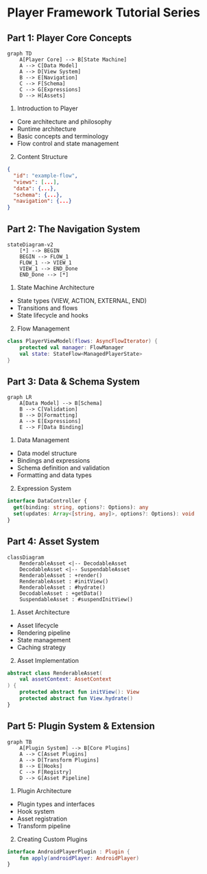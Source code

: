 # Player Framework Tutorial Series
## Part 1: Player Core Concepts
```mermaid
graph TD
    A[Player Core] --> B[State Machine]
    A --> C[Data Model]
    A --> D[View System]
    B --> E[Navigation]
    C --> F[Schema]
    C --> G[Expressions]
    D --> H[Assets]
```

1. Introduction to Player

- Core architecture and philosophy
- Runtime architecture
- Basic concepts and terminology
- Flow control and state management


2. Content Structure
```json
{
  "id": "example-flow",
  "views": [...],
  "data": {...},
  "schema": {...},
  "navigation": {...}
}
```

## Part 2: The Navigation System
```mermaid
stateDiagram-v2
    [*] --> BEGIN
    BEGIN --> FLOW_1
    FLOW_1 --> VIEW_1
    VIEW_1 --> END_Done
    END_Done --> [*]
```

1. State Machine Architecture

- State types (VIEW, ACTION, EXTERNAL, END)
- Transitions and flows
- State lifecycle and hooks


2. Flow Management
```kotlin
class PlayerViewModel(flows: AsyncFlowIterator) {
    protected val manager: FlowManager
    val state: StateFlow<ManagedPlayerState>
}
```

## Part 3: Data & Schema System
```mermaid
graph LR
    A[Data Model] --> B[Schema]
    B --> C[Validation]
    B --> D[Formatting]
    A --> E[Expressions]
    E --> F[Data Binding]
```

1. Data Management
- Data model structure
- Bindings and expressions
- Schema definition and validation
- Formatting and data types

2. Expression System
```typescript
interface DataController {
  get(binding: string, options?: Options): any
  set(updates: Array<[string, any]>, options?: Options): void
}
```

## Part 4: Asset System
```mermaid
classDiagram
    RenderableAsset <|-- DecodableAsset
    DecodableAsset <|-- SuspendableAsset
    RenderableAsset : +render()
    RenderableAsset : #initView()
    RenderableAsset : #hydrate()
    DecodableAsset : +getData()
    SuspendableAsset : #suspendInitView()
```

1. Asset Architecture
- Asset lifecycle
- Rendering pipeline
- State management
- Caching strategy

2. Asset Implementation
```kotlin
abstract class RenderableAsset(
    val assetContext: AssetContext
) {
    protected abstract fun initView(): View
    protected abstract fun View.hydrate()
}
```

## Part 5: Plugin System & Extension
```mermaid
graph TB
    A[Plugin System] --> B[Core Plugins]
    A --> C[Asset Plugins]
    A --> D[Transform Plugins]
    B --> E[Hooks]
    C --> F[Registry]
    D --> G[Asset Pipeline]
```

1. Plugin Architecture
- Plugin types and interfaces
- Hook system
- Asset registration
- Transform pipeline


2. Creating Custom Plugins
```kotlin
interface AndroidPlayerPlugin : Plugin {
    fun apply(androidPlayer: AndroidPlayer)
}
```
